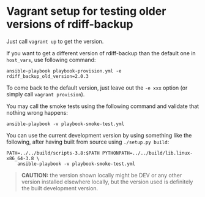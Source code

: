 # Vagrant setup for testing older versions of rdiff-backup

Just call `vagrant up` to get the version.

If you want to get a different version of rdiff-backup than the default one in
`host_vars`, use following command:

```
ansible-playbook playbook-provision.yml -e rdiff_backup_old_version=2.0.3
```

To come back to the default version, just leave out the `-e xxx` option
(or simply call `vagrant provision`).

You may call the smoke tests using the following command and validate that
nothing wrong happens:

```
ansible-playbook -v playbook-smoke-test.yml
```

You can use the current development version by using something like the following,
after having built from source using `./setup.py build`:

```
PATH=../../build/scripts-3.8:$PATH PYTHONPATH=../../build/lib.linux-x86_64-3.8 \
	ansible-playbook -v playbook-smoke-test.yml
```

> **CAUTION:** the version shown locally might be DEV or any other version
	installed elsewhere locally, but the version used is definitely the
	built development version.
